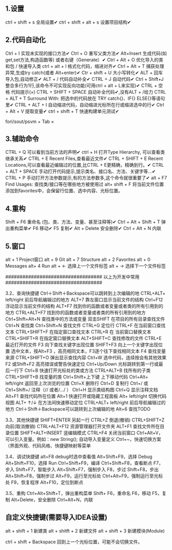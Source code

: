 ## 1.设置
ctrl + shift + s						全局设置✔
ctrl + shift + alt + s					设置项目结构✔

## 2.代码自动化
Ctrl + I                                实现未实现的接口方法✔
Ctrl + O                                重写父类方法✔
Alt+Insert                              生成代码(如get,set方法,构造函数等) 或者右键（Generate）✔
Ctrl + Alt + O                          优化导入的类和包 / 快速导入类
ctrl + alt + l						    格式化代码，缩进对齐✔
Ctrl + Alt + T                          捕获处理异常,生成try catch(或者 Alt+enter)✔
Ctr + shift + U                         大小写转化✔
ALT +   回车                             导入包,自动修正✔
ALT + /                                 代码自动补全✔
CTRL + J                                自动代码✔
Ctrl + Shift+J                          整合多行为1行,该命令不可实现反向功能(可用ctrl + alt + L来实现)✔
CTRL + 空格                              代码提示(×)
CTRL + SHIFT + SPACE                    自动补全代码✔,没有ALT + /给力
CTRL + ALT + T                          Surround With: 把选中的代码放在 TRY catch{}、IF{} ELSE{}等语句里✔
CTRL + ALT + I                          自动缩进代码，自动缩进光标所在行或缩进选中的行✔
Ctrl + Alt + V                          提取变量✔
ctrl + shift + T                        快速构建单元测试✔

fori/sout/psvm + Tab                    ×

## 3.辅助命令
CTRL + Q                                可以看到当前方法的声明✔
ctrl + H                                打开Type Hierarchy, 可以查看类继承关系✔
CTRL + E                                Recent Files,查看最近文件✔
CTRL + SHIFT + E                        Recent Locations,可以查看最近编辑过的位置,比CTRL + E更精确，精确到行。✔
CTRL + ALT + SPACE                      手动打开代码提示,提示类名、接口名、方法、关键字等...✔
CTRL + P                                手动打开方法参数提示,有的方法参数多,这个命令就很重要了✔
alt + F7                                Find Usages: 查找类/接口等在哪些地方被使用过
alt+ shift + F                          将当前文件位置添加到favorites中，会保留行位置、选中内容、光标位置。

## 4.重构
Shift + F6                              重命名 (包、类、方法、变量、甚至注释等)✔
Ctrl + Alt + Shift + T                  弹出重构菜单✔
F6                                      移动✔
F5                                      复制✔
Alt + Delete                            安全删除✔
Ctrl + Alt + N                          内联

## 5.窗口
alt + 1                                 Project窗口
alt + 9                                 Git
alt + 7                                 Structure
alt + 2                                 Favorites
alt +  0                                Messages
alt+ 4                                  Run
alt + ←                                 选择上一个文件标签
alt + →                                 选择下一个文件标签

################################## 以上为开发中常用 ##################################    

3.2、查询快捷键
Ctrl＋Shift＋Backspace可以跳转到上次编辑的地
CTRL+ALT+ left/right 前后导航编辑过的地方
ALT+7 靠左窗口显示当前文件的结构
Ctrl+F12 浮动显示当前文件的结构
ALT+F7 找到你的函数或者变量或者类的所有引用到的地方
CTRL+ALT+F7 找到你的函数或者变量或者类的所有引用到的地方
Ctrl+Shift+Alt+N 查找类中的方法或变量
双击SHIFT 在项目的所有目录查找文件
Ctrl+N 查找类
Ctrl+Shift+N 查找文件
CTRL+G 定位行
CTRL+F 在当前窗口查找文本
CTRL+SHIFT+F 在指定窗口查找文本
CTRL+R 在 当前窗口替换文本
CTRL+SHIFT+R 在指定窗口替换文本
ALT+SHIFT+C 查找修改的文件
CTRL+E 最近打开的文件
F3 向下查找关键字出现位置
SHIFT+F3 向上一个关键字出现位置
选中文本，按Alt+F3 ，高亮相同文本，F3逐个往下查找相同文本
F4 查找变量来源
CTRL+SHIFT+O 弹出显示查找内容
Ctrl+W 选中代码，连续按会有其他效果
F2 或Shift+F2 高亮错误或警告快速定位
Ctrl+Up/Down 光标跳转到第一行或最后一行下
Ctrl+B 快速打开光标处的类或方法
CTRL+ALT+B 找所有的子类
CTRL+SHIFT+B 找变量的类
Ctrl+Shift+上下键 上下移动代码
Ctrl+Alt+ left/right 返回至上次浏览的位置
Ctrl+X 删除行
Ctrl+D 复制行
Ctrl+/ 或 Ctrl+Shift+/ 注释（// 或者/…/ ）
Ctrl+H 显示类结构图
Ctrl+Q 显示注释文档
Alt+F1 查找代码所在位置
Alt+1 快速打开或隐藏工程面板
Alt+ left/right 切换代码视图
ALT+ ↑/↓ 在方法间快速移动定位
CTRL+ALT+ left/right 前后导航编辑过的地方
Ctrl＋Shift＋Backspace可以跳转到上次编辑的地
Alt+6 查找TODO

3.3、其他快捷键
SHIFT+ENTER 另起一行
CTRL+Z 倒退(撤销)
CTRL+SHIFT+Z 向前(取消撤销)
CTRL+ALT+F12 资源管理器打开文件夹
ALT+F1 查找文件所在目录位置
SHIFT+ALT+INSERT 竖编辑模式
CTRL+F4 关闭当前窗口
Ctrl+Alt+V，可以引入变量。例如：new String(); 自动导入变量定义
Ctrl+~，快速切换方案（界面外观、代码风格、快捷键映射等菜单

3.4、调试快捷键
alt+F8 debug时选中查看值
Alt+Shift+F9，选择 Debug
Alt+Shift+F10，选择 Run
Ctrl+Shift+F9，编译
Ctrl+Shift+F8，查看断点
F7，步入
Shift+F7，智能步入
Alt+Shift+F7，强制步入
F8，步过
Shift+F8，步出
Alt+Shift+F8，强制步过
Alt+F9，运行至光标处
Ctrl+Alt+F9，强制运行至光标处
F9，恢复程序
Alt+F10，定位到断点

3.5、重构
Ctrl+Alt+Shift+T，弹出重构菜单
Shift+  F6，重命名
F6，移动
F5，复制
Alt+Delete，安全删除
Ctrl+Alt+N，内联

## 自定义快捷键(需要导入IDEA设置)
alt + shift + 1                     新建类
alt + shitft + 2                    新建文件
alt + shift + 3                     新建模块(Module)

ctrl  + shift + Backspace           回到上一个光标位置，可能不会切换文件。

